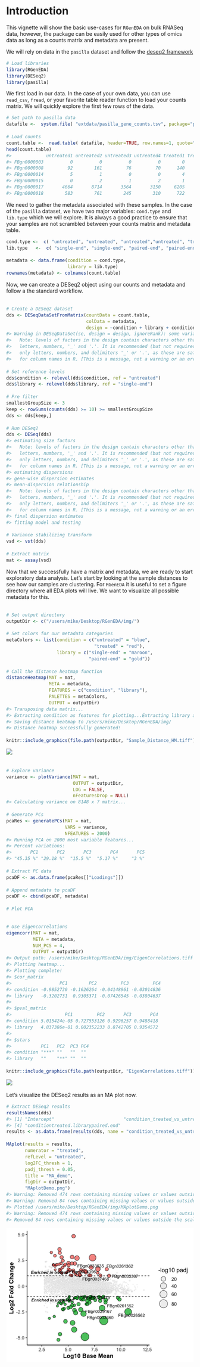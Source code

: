 Introduction
================

This vignette will show the basic use-cases for `RGenEDA` on bulk RNASeq
data, however, the package can be easily used for other types of omics
data as long as a counts matrix and metadata are present.

We will rely on data in the `pasilla` dataset and follow the [deseq2
framework](https://www.bioconductor.org/packages/devel/bioc/vignettes/DESeq2/inst/doc/DESeq2.html)

``` r
# Load libraries
library(RGenEDA)
library(DESeq2)
library(pasilla)
```

We first load in our data. In the case of your own data, you can use
`read_csv`, `fread`, or your favorite table reader function to load your
counts matrix. We will quickly explore the first few rows of the data.

``` r
# Set path to pasilla data
datafile <-  system.file( "extdata/pasilla_gene_counts.tsv", package="pasilla" )

# Load counts
count.table <-  read.table( datafile, header=TRUE, row.names=1, quote="", comment.char="" )
head(count.table)
#>             untreated1 untreated2 untreated3 untreated4 treated1 treated2 treated3
#> FBgn0000003          0          0          0          0        0        0        1
#> FBgn0000008         92        161         76         70      140       88       70
#> FBgn0000014          5          1          0          0        4        0        0
#> FBgn0000015          0          2          1          2        1        0        0
#> FBgn0000017       4664       8714       3564       3150     6205     3072     3334
#> FBgn0000018        583        761        245        310      722      299      308
```

We need to gather the metadata associated with these samples. In the
case of the `pasilla` dataset, we have two major variables: `cond.type`
and `lib.type` which we will explore. It is always a good practice to
ensure that your samples are not scrambled between your counts matrix
and metadata table.

``` r
cond.type <-  c( "untreated", "untreated", "untreated","untreated", "treated", "treated", "treated" )
lib.type   <-  c( "single-end", "single-end", "paired-end", "paired-end", "single-end", "paired-end", "paired-end" ) 

metadata <- data.frame(condition = cond.type,
                       library = lib.type)
rownames(metadata) <- colnames(count.table)
```

Now, we can create a DESeq2 object using our counts and metadata and
follow a the standard workflow.

``` r

# Create a DESeq2 dataset
dds <- DESeqDataSetFromMatrix(countData = count.table,
                              colData = metadata,
                              design = ~condition + library + condition:library)
#> Warning in DESeqDataSet(se, design = design, ignoreRank): some variables in design formula are characters, converting to factors
#>   Note: levels of factors in the design contain characters other than
#>   letters, numbers, '_' and '.'. It is recommended (but not required) to use
#>   only letters, numbers, and delimiters '_' or '.', as these are safe characters
#>   for column names in R. [This is a message, not a warning or an error]

# Set reference levels
dds$condition <- relevel(dds$condition, ref = "untreated")
dds$library <- relevel(dds$library, ref = "single-end")

# Pre filter
smallestGroupSize <- 3
keep <- rowSums(counts(dds) >= 10) >= smallestGroupSize
dds <- dds[keep,]

# Run DESeq2
dds <- DESeq(dds)
#> estimating size factors
#>   Note: levels of factors in the design contain characters other than
#>   letters, numbers, '_' and '.'. It is recommended (but not required) to use
#>   only letters, numbers, and delimiters '_' or '.', as these are safe characters
#>   for column names in R. [This is a message, not a warning or an error]
#> estimating dispersions
#> gene-wise dispersion estimates
#> mean-dispersion relationship
#>   Note: levels of factors in the design contain characters other than
#>   letters, numbers, '_' and '.'. It is recommended (but not required) to use
#>   only letters, numbers, and delimiters '_' or '.', as these are safe characters
#>   for column names in R. [This is a message, not a warning or an error]
#> final dispersion estimates
#> fitting model and testing

# Variance stabilizing transform
vsd <- vst(dds)

# Extract matrix
mat <- assay(vsd)
```

Now that we successfully have a matrix and metadata, we are ready to
start exploratory data analysis. Let’s start by looking at the sample
distances to see how our samples are clustering. For `RGenEDA` it is
useful to set a figure directory where all EDA plots will live. We want
to visualize all possible metadata for this.

``` r

# Set output directory
outputDir <- c("/users/mike/Desktop/RGenEDA/img/")

# Set colors for our metadata categories
metaColors <- list(condition = c("untreated" = "blue",
                                 "treated" = "red"),
                   library = c("single-end" = "maroon",
                               "paired-end" = "gold"))

# Call the distance heatmap function
distanceHeatmap(MAT = mat,
                META = metadata,
                FEATURES = c("condition", "library"),
                PALETTES = metaColors,
                OUTPUT = outputDir)
#> Transposing data matrix...
#> Extracting condition as features for plotting...Extracting library as features for plotting...
#> Saving distance heatmap to /users/mike/Desktop/RGenEDA/img/
#> Distance heatmap successfully generated!

knitr::include_graphics(file.path(outputDir, "Sample_Distance_HM.tiff"))
```

![](../img/Sample_Distance_HM.tiff)<!-- -->

``` r

# Explore variance
variance <- plotVariance(MAT = mat,
                         OUTPUT = outputDir,
                         LOG = FALSE,
                         nFeaturesDrop = NULL)
#> Calculating variance on 8148 x 7 matrix...

# Generate PCs
pcaRes <- generatePCs(MAT = mat,
                      VARS = variance,
                      NFEATURES = 2000)
#> Running PCA on 2000 most variable features...
#> Percent variations:
#>       PC1       PC2       PC3       PC4       PC5 
#> "45.35 %" "29.18 %"  "15.5 %"  "5.17 %"     "3 %"

# Extract PC data
pcaDF <- as.data.frame(pcaRes[["Loadings"]])

# Append metadata to pcaDF
pcaDF <- cbind(pcaDF, metadata)

# Plot PCA
```

``` r

# Use Eigencorrelations
eigencorr(MAT = mat,
          META = metadata,
          NUM_PCS = 4,
          OUTPUT = outputDir)
#> Output path: /users/mike/Desktop/RGenEDA/img/EigenCorrelations.tiff
#> Plotting heatmap...
#> Plotting complete!
#> $cor_matrix
#>                  PC1        PC2         PC3         PC4
#> condition -0.9852730 -0.1626264 -0.04148961 -0.03014836
#> library   -0.3202731  0.9305371 -0.07426545 -0.03804637
#> 
#> $pval_matrix
#>                    PC1         PC2       PC3       PC4
#> condition 5.015424e-05 0.727553126 0.9296257 0.9488418
#> library   4.837386e-01 0.002352233 0.8742705 0.9354572
#> 
#> $stars
#>           PC1   PC2  PC3 PC4
#> condition "***" ""   ""  "" 
#> library   ""    "**" ""  ""

knitr::include_graphics(file.path(outputDir, "EigenCorrelations.tiff"))
```

![](../img/EigenCorrelations.tiff)<!-- -->

Let’s visualize the DESeq2 results as an MA plot now.

``` r
# Extract DESeq2 results
resultsNames(dds)
#> [1] "Intercept"                          "condition_treated_vs_untreated"     "library_paired.end_vs_single.end"  
#> [4] "conditiontreated.librarypaired.end"
results <- as.data.frame(results(dds, name = "condition_treated_vs_untreated"))

MAplot(results = results,
       numerator = "treated",
       refLevel = "untreated",
       log2FC_thresh = 1,
       padj_thresh = 0.05,
       title = "MA_demo",
       figDir = outputDir,
       "MAplotDemo.png")
#> Warning: Removed 474 rows containing missing values or values outside the scale range (`geom_point()`).
#> Warning: Removed 84 rows containing missing values or values outside the scale range (`geom_point()`).
#> Plotted /users/mike/Desktop/RGenEDA/img/MAplotDemo.png
#> Warning: Removed 474 rows containing missing values or values outside the scale range (`geom_point()`).
#> Removed 84 rows containing missing values or values outside the scale range (`geom_point()`).
```

![](introduction_files/figure-gfm/MA%20plot-1.png)<!-- -->
